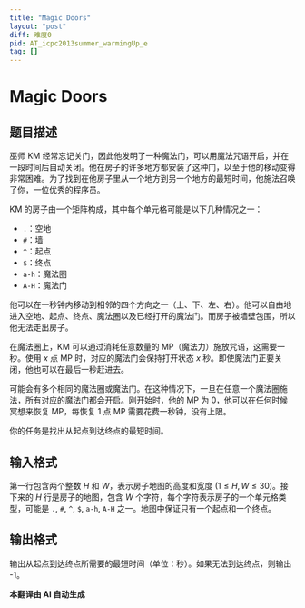 ```yaml
---
title: "Magic Doors"
layout: "post"
diff: 难度0
pid: AT_icpc2013summer_warmingUp_e
tag: []
---
```


# Magic Doors

## 题目描述

巫师 KM 经常忘记关门，因此他发明了一种魔法门，可以用魔法咒语开启，并在一段时间后自动关闭。他在房子的许多地方都安装了这种门，以至于他的移动变得非常困难。为了找到在他房子里从一个地方到另一个地方的最短时间，他施法召唤了你，一位优秀的程序员。

KM 的房子由一个矩阵构成，其中每个单元格可能是以下几种情况之一：

- `.`：空地
- `#`：墙
- `^`：起点
- `$`：终点
- `a-h`：魔法圈
- `A-H`：魔法门

他可以在一秒钟内移动到相邻的四个方向之一（上、下、左、右）。他可以自由地进入空地、起点、终点、魔法圈以及已经打开的魔法门。而房子被墙壁包围，所以他无法走出房子。

在魔法圈上，KM 可以通过消耗任意数量的 MP（魔法力）施放咒语，这需要一秒。使用 $x$ 点 MP 时，对应的魔法门会保持打开状态 $x$ 秒。即使魔法门正要关闭，他也可以在最后一秒赶进去。

可能会有多个相同的魔法圈或魔法门。在这种情况下，一旦在任意一个魔法圈施法，所有对应的魔法门都会开启。刚开始时，他的 MP 为 0，他可以在任何时候冥想来恢复 MP，每恢复 1 点 MP 需要花费一秒钟，没有上限。

你的任务是找出从起点到达终点的最短时间。

## 输入格式

第一行包含两个整数 $H$ 和 $W$，表示房子地图的高度和宽度 ($1 \leq H, W \leq 30$)。接下来的 $H$ 行是房子的地图，包含 $W$ 个字符，每个字符表示房子的一个单元格类型，可能是 `.`, `#`, `^`, `$`, `a-h`, `A-H` 之一。地图中保证只有一个起点和一个终点。

## 输出格式

输出从起点到达终点所需要的最短时间（单位：秒）。如果无法到达终点，则输出 -1。

 **本翻译由 AI 自动生成**


